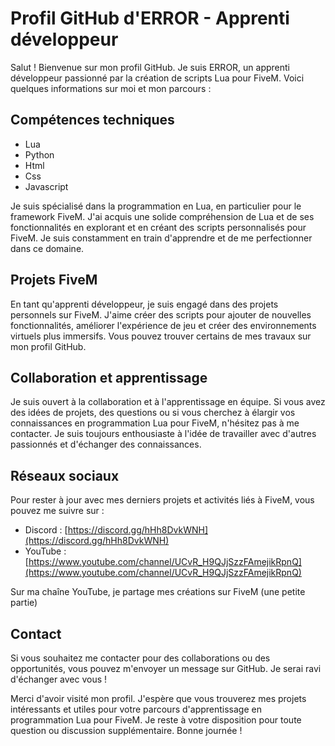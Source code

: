 # Profil GitHub d'ERROR - Apprenti développeur

Salut ! Bienvenue sur mon profil GitHub. Je suis ERROR, un apprenti développeur passionné par la création de scripts Lua pour FiveM. Voici quelques informations sur moi et mon parcours :

## Compétences techniques

- Lua
- Python
- Html
- Css
- Javascript

Je suis spécialisé dans la programmation en Lua, en particulier pour le framework FiveM. J'ai acquis une solide compréhension de Lua et de ses fonctionnalités en explorant et en créant des scripts personnalisés pour FiveM. Je suis constamment en train d'apprendre et de me perfectionner dans ce domaine.

## Projets FiveM

En tant qu'apprenti développeur, je suis engagé dans des projets personnels sur FiveM. J'aime créer des scripts pour ajouter de nouvelles fonctionnalités, améliorer l'expérience de jeu et créer des environnements virtuels plus immersifs. Vous pouvez trouver certains de mes travaux sur mon profil GitHub.

## Collaboration et apprentissage

Je suis ouvert à la collaboration et à l'apprentissage en équipe. Si vous avez des idées de projets, des questions ou si vous cherchez à élargir vos connaissances en programmation Lua pour FiveM, n'hésitez pas à me contacter. Je suis toujours enthousiaste à l'idée de travailler avec d'autres passionnés et d'échanger des connaissances.

## Réseaux sociaux

Pour rester à jour avec mes derniers projets et activités liés à FiveM, vous pouvez me suivre sur :

- Discord : [https://discord.gg/hHh8DvkWNH](https://discord.gg/hHh8DvkWNH)
- YouTube : [https://www.youtube.com/channel/UCvR_H9QJjSzzFAmejikRpnQ](https://www.youtube.com/channel/UCvR_H9QJjSzzFAmejikRpnQ)

Sur ma chaîne YouTube, je partage mes créations sur FiveM (une petite partie)

## Contact

Si vous souhaitez me contacter pour des collaborations ou des opportunités, vous pouvez m'envoyer un message sur GitHub. Je serai ravi d'échanger avec vous !

Merci d'avoir visité mon profil. J'espère que vous trouverez mes projets intéressants et utiles pour votre parcours d'apprentissage en programmation Lua pour FiveM. Je reste à votre disposition pour toute question ou discussion supplémentaire. Bonne journée !
